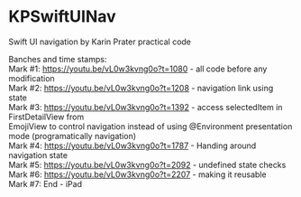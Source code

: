 # KPSwiftUINav
Swift UI navigation by Karin Prater practical code 

Banches and time stamps: <br />
Mark #1: https://youtu.be/vL0w3kvng0o?t=1080 - all code before any modification <br />
Mark #2: https://youtu.be/vL0w3kvng0o?t=1208 - navigation link using state <br />
Mark #3: https://youtu.be/vL0w3kvng0o?t=1392 - access selectedItem in FirstDetailView from <br /> EmojiView to control navigation instead of using @Environment presentation mode (programatically navigation) <br />
Mark #4: https://youtu.be/vL0w3kvng0o?t=1787 - Handing around navigation state <br />
Mark #5: https://youtu.be/vL0w3kvng0o?t=2092 - undefined state checks <br />
Mark #6: https://youtu.be/vL0w3kvng0o?t=2207 - making it reusable <br />
Mark #7: End - iPad

